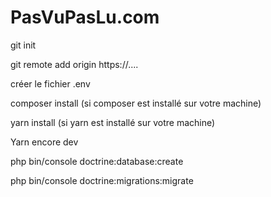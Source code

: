 # PasVuPasLu.com

git init

git remote add origin https://....

créer le fichier .env

composer install  (si composer est installé sur votre machine)

yarn install      (si yarn   est installé sur votre machine)

Yarn encore dev

php bin/console doctrine:database:create

php bin/console doctrine:migrations:migrate
